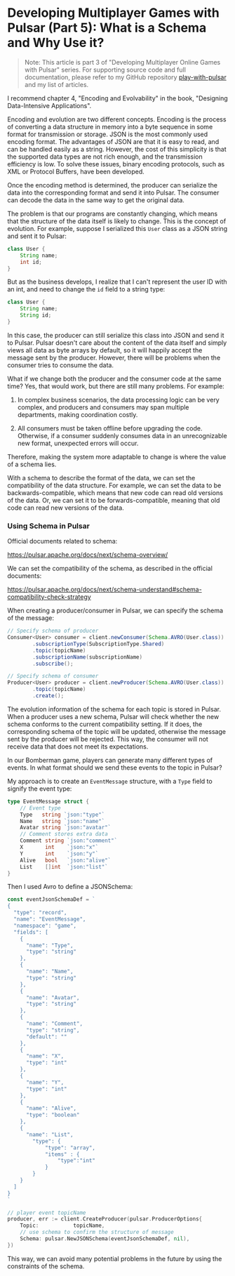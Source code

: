 # Developing Multiplayer Games with Pulsar (Part 5): What is a Schema and Why Use it?

> Note: This article is part 3 of "Developing Multiplayer Online Games with Pulsar" series. For supporting source code and full documentation, please refer to my GitHub repository [play-with-pulsar](https://github.com/labuladong/play-with-pulsar) and my list of articles.

I recommend chapter 4, "Encoding and Evolvability" in the book, "Designing Data-Intensive Applications".

Encoding and evolution are two different concepts. Encoding is the process of converting a data structure in memory into a byte sequence in some format for transmission or storage. JSON is the most commonly used encoding format. The advantages of JSON are that it is easy to read, and can be handled easily as a string. However, the cost of this simplicity is that the supported data types are not rich enough, and the transmission efficiency is low. To solve these issues, binary encoding protocols, such as XML or Protocol Buffers, have been developed.

Once the encoding method is determined, the producer can serialize the data into the corresponding format and send it into Pulsar. The consumer can decode the data in the same way to get the original data.

The problem is that our programs are constantly changing, which means that the structure of the data itself is likely to change. This is the concept of evolution. For example, suppose I serialized this `User` class as a JSON string and sent it to Pulsar:

```java
class User {
    String name;
    int id;
}
```

But as the business develops, I realize that I can't represent the user ID with an int, and need to change the `id` field to a string type:

```java
class User {
    String name;
    String id;
}
```

In this case, the producer can still serialize this class into JSON and send it to Pulsar. Pulsar doesn't care about the content of the data itself and simply views all data as byte arrays by default, so it will happily accept the message sent by the producer. However, there will be problems when the consumer tries to consume the data.

What if we change both the producer and the consumer code at the same time? Yes, that would work, but there are still many problems. For example:

1. In complex business scenarios, the data processing logic can be very complex, and producers and consumers may span multiple departments, making coordination costly.

2. All consumers must be taken offline before upgrading the code. Otherwise, if a consumer suddenly consumes data in an unrecognizable new format, unexpected errors will occur.

Therefore, making the system more adaptable to change is where the value of a schema lies.

With a schema to describe the format of the data, we can set the compatibility of the data structure. For example, we can set the data to be backwards-compatible, which means that new code can read old versions of the data. Or, we can set it to be forwards-compatible, meaning that old code can read new versions of the data.

### Using Schema in Pulsar

Official documents related to schema:

https://pulsar.apache.org/docs/next/schema-overview/

We can set the compatibility of the schema, as described in the official documents:

https://pulsar.apache.org/docs/next/schema-understand#schema-compatibility-check-strategy

When creating a producer/consumer in Pulsar, we can specify the schema of the message:

```java
// Specify schema of producer
Consumer<User> consumer = client.newConsumer(Schema.AVRO(User.class))
        .subscriptionType(SubscriptionType.Shared)
        .topic(topicName)
        .subscriptionName(subscriptionName)
        .subscribe();

// Specify schema of consumer
Producer<User> producer = client.newProducer(Schema.AVRO(User.class))
        .topic(topicName)
        .create();
```

The evolution information of the schema for each topic is stored in Pulsar. When a producer uses a new schema, Pulsar will check whether the new schema conforms to the current compatibility setting. If it does, the corresponding schema of the topic will be updated, otherwise the message sent by the producer will be rejected. This way, the consumer will not receive data that does not meet its expectations.

In our Bomberman game, players can generate many different types of events. In what format should we send these events to the topic in Pulsar?

My approach is to create an `EventMessage` structure, with a `Type` field to signify the event type:

```go
type EventMessage struct {
	// Event type
	Type   string `json:"type"`
	Name   string `json:"name"`
	Avatar string `json:"avatar"`
	// Comment stores extra data
	Comment string `json:"comment"`
	X       int    `json:"x"`
	Y       int    `json:"y"`
	Alive   bool   `json:"alive"`
	List    []int  `json:"list"`
}
```

Then I used Avro to define a JSONSchema:

```go
const eventJsonSchemaDef = `
{
  "type": "record",
  "name": "EventMessage",
  "namespace": "game",
  "fields": [
    {
      "name": "Type",
      "type": "string"
    },
    {
      "name": "Name",
      "type": "string"
    },
    {
      "name": "Avatar",
      "type": "string"
    },
    {
      "name": "Comment",
      "type": "string",
	  "default": ""
    },
    {
      "name": "X",
      "type": "int"
    },
    {
      "name": "Y",
      "type": "int"
    },
	{
      "name": "Alive",
      "type": "boolean"
    },
    {
      "name": "List",
		"type": {
			"type": "array",
			"items" : {
				"type":"int"
			}
		}
    }
  ]
}
`

// player event topicName
producer, err := client.CreateProducer(pulsar.ProducerOptions{
    Topic:           topicName,
    // use schema to confirm the structure of message
    Schema: pulsar.NewJSONSchema(eventJsonSchemaDef, nil),
})
```

This way, we can avoid many potential problems in the future by using the constraints of the schema.
